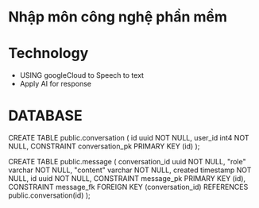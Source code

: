 # Nhập môn công nghệ phần mềm

# Technology
- USING googleCloud to Speech to text
- Apply AI for response

# DATABASE
CREATE TABLE public.conversation (
	id uuid NOT NULL,
	user_id int4 NOT NULL,
	CONSTRAINT conversation_pk PRIMARY KEY (id)
);

CREATE TABLE public.message (
	conversation_id uuid NOT NULL,
	"role" varchar NOT NULL,
	"content" varchar NOT NULL,
	created timestamp NOT NULL,
	id uuid NOT NULL,
	CONSTRAINT message_pk PRIMARY KEY (id),
	CONSTRAINT message_fk FOREIGN KEY (conversation_id) REFERENCES public.conversation(id)
);

